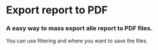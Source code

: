 # Export report to PDF

### A easy way to mass export alle report to PDF files.

You can use filtering and where you want to save the files.